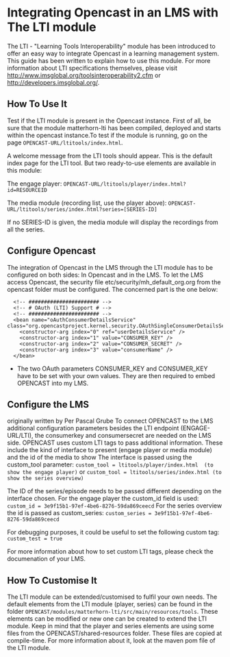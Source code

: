 Integrating Opencast in an LMS with The LTI module
===================================================

The LTI - "Learning Tools Interoperability"  module has been introduced to offer an easy way to integrate Opencast in a learning management system. This guide has been written to explain how to use this module.
For more information about LTI specifications themselves, please visit http://www.imsglobal.org/toolsinteroperability2.cfm or http://developers.imsglobal.org/.

How To Use It
-------------

Test if the LTI module is present in the Opencast instance.
First of all, be sure that the module matterhorn-lti has been compiled, deployed and starts within the opencast instance.To test if the module is running, go on the page
`OPENCAST-URL/ltitools/index.html`.

A welcome message from the LTI tools should appear. This is the default index page for the LTI tool. But two ready-to-use elements  are available in this module:

The engage player:
`OPENCAST-URL/ltitools/player/index.html?id=RESOURCEID`

The media module (recording list, use the player above): `OPENCAST-URL/ltitools/series/index.html?series=[SERIES-ID]`

If no SERIES-ID is given, the media module will display the recordings from all the series.

Configure Opencast 
------------------------

The integration of Opencast in the LMS through the LTI module has to be configured on both sides: In Opencast and in the LMS.
To let the LMS access Opencast, the security file etc/security/mh_default_org.org from the opencast folder must be configured. The concerned part is the one below:
```
  <!-- ####################### -->
  <!-- # OAuth (LTI) Support # -->
  <!-- ####################### -->
  <bean name="oAuthConsumerDetailsService" class="org.opencastproject.kernel.security.OAuthSingleConsumerDetailsService">
    <constructor-arg index="0" ref="userDetailsService" />
    <constructor-arg index="1" value="CONSUMER_KEY" />
    <constructor-arg index="2" value="CONSUMER_SECRET" />
    <constructor-arg index="3" value="consumerName" />
  </bean>
```
- The two OAuth parameters CONSUMER_KEY and CONSUMER_KEY have to be set with your own values.
They are then required to embed OPENCAST into my LMS.

Configure the LMS
-----------------

originally written by Per Pascal Grube
To connect OPENCAST to the LMS additional configuration parameters besides the LTI endpoint (ENGAGE-URL/LTI), the consumerkey and consumersecret are needed on the LMS side. OPENCAST uses custom LTI tags to pass additional information. These include the kind of interface to present (engage player or media module) and the id of the media to show
The interface is passed using the custom_tool parameter:
`custom_tool = ltitools/player/index.html  (to show the engage player)`
or
`custom_tool = ltitools/series/index.html (to show the series overview)`

The ID of the series/episode needs to be passed different depending on the interface chosen. For the engage player the custom_id field is used:
`custom_id = 3e9f15b1-97ef-4be6-8276-59da869ceecd`
For the series overview the id is passed as custom_series:
`custom_series = 3e9f15b1-97ef-4be6-8276-59da869ceecd`

For debugging purposes, it could be useful to set the following custom tag:
`custom_test = true`

For more information about how to set custom LTI tags, please check the documenation of your LMS.

How To Customise It
-------------------
The LTI module can be extended/customised to fulfil your own needs.  The default elements from the LTI module (player, series) can be found in the folder `OPENCAST/modules/matterhorn-lti/src/main/resources/tools`.  These elements can be modified or new one can be created to extend the LTI module. Keep in mind that the player and series elements are using some files from the OPENCAST/shared-resources folder. These files are copied at compile-time. For more information about it, look at the maven pom file of the LTI module.
